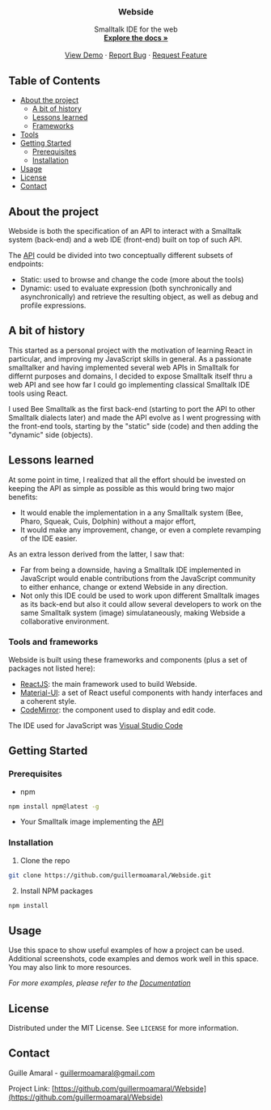 <!-- PROJECT LOGO -->
<br />
<p align="center">
  <h3 align="center">Webside</h3>

  <p align="center">
    Smalltalk IDE for the web
    <br />
    <a href="https://github.com/guillermoamaral/Webside/blob/master/docs/README.md"><strong>Explore the docs »</strong></a>
    <br />
    <br />
    <a href="https://github.com/guillermoamaral/Webside">View Demo</a>
    ·
    <a href="https://github.com/guillermoamaral/Webside">Report Bug</a>
    ·
    <a href="https://github.com/guillermoamaral/Webside">Request Feature</a>
  </p>
</p>

<!-- TABLE OF CONTENTS -->
## Table of Contents

* [About the project](#about-the-project)
  * [A bit of history](#a-bit-of-history)
  * [Lessons learned](#lessons-learned)
  * [Frameworks](#tools-and-frameworks)
* [Tools](#tools)  
* [Getting Started](#getting-started)
  * [Prerequisites](#prerequisites)
  * [Installation](#installation)
* [Usage](#usage)
* [License](#license)
* [Contact](#contact)

<!-- ABOUT THE PROJECT -->
## About the project
Webside is both the specification of an API to interact with a Smalltalk system (back-end) and a web IDE (front-end) built on top of such API.

The [API](docs/api) could be divided into two conceptually different subsets of endpoints:
* Static: used to browse and change the code (more about the tools)
* Dynamic: used to evaluate expression (both synchronically and asynchronically) and retrieve the resulting object, as well as debug and profile expressions.

## A bit of history
This started as a personal project with the  motivation of learning React in particular, and improving my JavaScript skills in general.
As a passionate smalltalker and having implemented several web APIs in Smalltalk for differnt purposes and domains, I decided to expose Smalltalk itself thru a web API and see how far I could go implementing classical Smalltalk IDE tools using React.

I used Bee Smalltalk as the first back-end (starting to port the API to other Smalltalk dialects later) and made the API evolve as I went progressing with the front-end tools, starting by the "static" side (code) and then adding the "dynamic" side (objects).

## Lessons learned
At some point in time, I realized that all the effort should be invested on keeping the API as simple as possible as this would bring two major benefits:
* It would enable the implementation in a any Smalltalk system (Bee, Pharo, Squeak, Cuis, Dolphin) without a major effort,
* It would make any improvement, change, or even a complete revamping of the IDE easier.

As an extra lesson derived from the latter, I saw that: 
* Far from being a downside, having a Smalltalk IDE implemented in JavaScript would enable contributions from the JavaScript community to either enhance, change or extend Webside in any direction.
* Not only this IDE could be used to work upon different Smalltalk images as its back-end but also it could allow several developers to work on the same Smalltalk system (image) simulataneously, making Webside a collaborative environment.

### Tools and frameworks
Webside is built using these frameworks and components (plus a set of packages not listed here):
* [ReactJS](https://reactjs.org): the main framework used to build Webside.
* [Material-UI](https://material-ui.com): a set of React useful components with handy interfaces and a coherent style.  
* [CodeMirror](https://codemirror.net/): the component used to display and edit code.

The IDE used for JavaScript was [Visual Studio Code](https://code.visualstudio.com)

<!-- GETTING STARTED -->
## Getting Started

### Prerequisites

* npm
```sh
npm install npm@latest -g
```

* Your Smalltalk image implementing the [API](docs/api)

### Installation

1. Clone the repo
```sh
git clone https://github.com/guillermoamaral/Webside.git
```
2. Install NPM packages
```sh
npm install
```

<!-- USAGE EXAMPLES -->
## Usage

Use this space to show useful examples of how a project can be used. Additional screenshots, code examples and demos work well in this space. You may also link to more resources.

_For more examples, please refer to the [Documentation](https://example.com)_


<!-- LICENSE -->
## License

Distributed under the MIT License. See `LICENSE` for more information.



<!-- CONTACT -->
## Contact

Guille Amaral - guillermoamaral@gmail.com

Project Link: [https://github.com/guillermoamaral/Webside](https://github.com/guillermoamaral/Webside)






<!-- MARKDOWN LINKS & IMAGES -->
<!-- https://www.markdownguide.org/basic-syntax/#reference-style-links -->
[contributors-shield]: https://img.shields.io/github/contributors/othneildrew/Best-README-Template.svg?style=flat-square
[contributors-url]: https://github.com/othneildrew/Best-README-Template/graphs/contributors
[forks-shield]: https://img.shields.io/github/forks/othneildrew/Best-README-Template.svg?style=flat-square
[forks-url]: https://github.com/othneildrew/Best-README-Template/network/members
[stars-shield]: https://img.shields.io/github/stars/othneildrew/Best-README-Template.svg?style=flat-square
[stars-url]: https://github.com/othneildrew/Best-README-Template/stargazers
[issues-shield]: https://img.shields.io/github/issues/othneildrew/Best-README-Template.svg?style=flat-square
[issues-url]: https://github.com/othneildrew/Best-README-Template/issues
[license-shield]: https://img.shields.io/github/license/othneildrew/Best-README-Template.svg?style=flat-square
[license-url]: https://github.com/othneildrew/Best-README-Template/blob/master/LICENSE.txt
[linkedin-shield]: https://img.shields.io/badge/-LinkedIn-black.svg?style=flat-square&logo=linkedin&colorB=555
[linkedin-url]: https://linkedin.com/in/othneildrew
[product-screenshot]: images/screenshot.png
